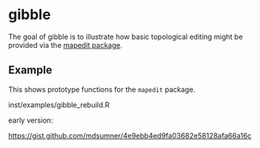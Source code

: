 <!-- README.md is generated from README.Rmd. Please edit that file -->
gibble
======

The goal of gibble is to illustrate how basic topological editing might be provided via the [mapedit package](https://CRAN.R-project.org/package=mapedit).

Example
-------

This shows prototype functions for the `mapedit` package.

inst/examples/gibble\_rebuild.R

early version:

<https://gist.github.com/mdsumner/4e9ebb4ed9fa03682e58128afa66a16c>

